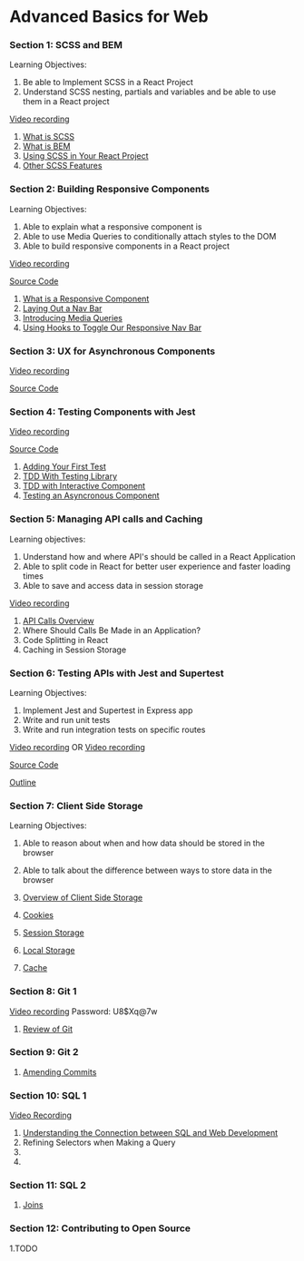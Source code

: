 # Advanced Basics for Web

### Section 1: SCSS and BEM

Learning Objectives: 

1. Be able to Implement SCSS in a React Project 
2. Understand SCSS nesting, partials and variables and be able to use them in a React project

[Video recording](https://us06web.zoom.us/rec/share/rNUjdMBTVDzfy4nXCCPinBSRLUET4DI_6do1vSCszQ1a5GxLo1hTf73pocGNuRNB.qR5h4dfwGSXmvK1X)

1. [What is SCSS](https://github.com/werner33/AdvancedBasicsForWeb/blob/main/SCSS.md)
2. [What is BEM](https://github.com/werner33/AdvancedBasicsForWeb/blob/main/UsingBEM.md)
3. [Using SCSS in Your React Project](https://github.com/werner33/AdvancedBasicsForWeb/blob/main/SCSSInYourProject.md)
4. [Other SCSS Features](https://github.com/werner33/AdvancedBasicsForWeb/blob/main/SCSSFeatures.md)


### Section 2: Building Responsive Components

Learning Objectives:

1. Able to explain what a responsive component is
2. Able to use Media Queries to conditionally attach styles to the DOM
3. Able to build responsive components in a React project

[Video recording](https://us06web.zoom.us/rec/share/XOdkPa1YWKnTllJ0GNMlYh4Mz9C90v0WMcjbkXuzl8x1YgSmsOFIBzUB7IE8ngLQ.s743OcrH7F9vsPdH)

[Source Code](https://github.com/werner33/react-responsive-navbar)

1. [What is a Responsive Component](https://github.com/werner33/AdvancedBasicsForWeb/blob/main/BuildingResponsiveComponents.md)
2. [Laying Out a Nav Bar](https://github.com/werner33/AdvancedBasicsForWeb/blob/main/LayOutNavBar.md)
3. [Introducing Media Queries]()
4. [Using Hooks to Toggle Our Responsive Nav Bar]()

### Section 3: UX for Asynchronous Components

[Video recording](https://us06web.zoom.us/rec/share/YKboI4HnNvvUJJ71qfw3AE8E_1oXbyd5XzvTcuAHGyIdubfxftUQRDNN6c7Rn-GU.MpXjApcQuwhGbPg1)

[Source Code](https://github.com/werner33/button-loader)

### Section 4: Testing Components with Jest

[Video recording](https://us06web.zoom.us/rec/share/OO03gD39Z1UdGvPmry08BlYbsGTduUjTvYx4kOY42JZdYsb3WKDdyyecpNPLijFa.mecKR7_UJo3K_qnK)

[Source Code](https://github.com/werner33/testing_components_with_jest)

1. [Adding Your First Test](https://github.com/werner33/AdvancedBasicsForWeb/blob/main/TestingFEComponents.md)
2. [TDD With Testing Library](https://github.com/werner33/AdvancedBasicsForWeb/blob/main/TDDWithTestingLibrary.md)
3. [TDD with Interactive Component](https://github.com/werner33/AdvancedBasicsForWeb/blob/main/TDDWithInteractiveComponent.md)
4. [Testing an Asyncronous Component](https://github.com/werner33/AdvancedBasicsForWeb/blob/main/TestingAnAsyncrounousComponent.md)

### Section 5: Managing API calls and Caching

Learning objectives: 

1. Understand how and where API's should be called in a React Application
2. Able to split code in React for better user experience and faster loading times
3. Able to save and access data in session storage

[Video recording](https://us06web.zoom.us/rec/share/i139O6kgdlQVmKy_U-HZmjES4Os2fXc7y1qqm1NrJcT7gf0kYlWvN-b0OfMnZ_On.510fvVrueHcg7S3J)

1. [API Calls Overview](https://github.com/werner33/AdvancedBasicsForWeb/blob/main/API_Management.md)
2. Where Should Calls Be Made in an Application? 
3. Code Splitting in React
4. Caching in Session Storage

### Section 6: Testing APIs with Jest and Supertest

Learning Objectives: 

1. Implement Jest and Supertest in Express app 
2. Write and run unit tests
3. Write and run integration tests on specific routes

[Video recording](https://us06web.zoom.us/rec/share/ZpEzyy8cN0iFowpvbtWWoPZQehwFdI-ySxgWoV81xQUlAnyBtBMWuGoJ7MtXWk8V.BPNdCc-Q7sj7lLcp)
OR 
[Video recording](https://us06web.zoom.us/rec/play/TOcmrzeqI1ZjOUTRbEs7HiZ08-nij_KjqWrpji4UKXWlrfkHOZn-dMyaDP87G298gKmc_TX5yTTuuwCQ.LAL-8gwgVlrobDVN?startTime=1643643373000)

[Source Code](https://github.com/werner33/unit-testing-be)

[Outline](https://github.com/werner33/AdvancedBasicsForWeb/blob/main/SuperTest.md)

### Section 7: Client Side Storage

Learning Objectives: 

1. Able to reason about when and how data should be stored in the browser
2. Able to talk about the difference between ways to store data in the browser

1. [Overview of Client Side Storage]()
2. [Cookies]()
3. [Session Storage]()
4. [Local Storage]()
5. [Cache]()

### Section 8: Git 1

[Video recording](https://us06web.zoom.us/rec/share/KF6XLE355wgu1y87FPuf_0tXEG5OM-1SjXoPyHEIVR4bpqRg9mdJRg7r07GO1qZs.H7DUEOoxTNxh82Tm) Password: U8$Xq@7w

1. [Review of Git](https://github.com/werner33/AdvancedBasicsForWeb/blob/main/Git.md)

 
### Section 9: Git 2

1. [Amending Commits](https://github.com/werner33/AdvancedBasicsForWeb/blob/main/Git2.md)

### Section 10: SQL 1

[Video Recording]()

1. [Understanding the Connection between SQL and Web Development](https://github.com/werner33/AdvancedBasicsForWeb/blob/main/SQL1.md)
2. Refining Selectors when Making a Query
3.
4.

### Section 11: SQL 2

1. [Joins](https://github.com/werner33/AdvancedBasicsForWeb/blob/main/SQL2.md)

### Section 12: Contributing to Open Source

1.TODO

